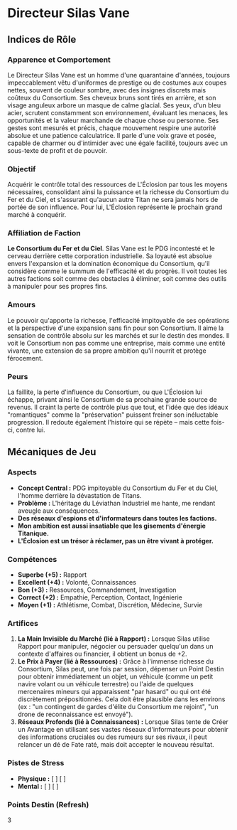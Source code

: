 # Directeur Silas Vane

## Indices de Rôle

### Apparence et Comportement
Le Directeur Silas Vane est un homme d'une quarantaine d'années, toujours impeccablement vêtu d'uniformes de prestige ou de costumes aux coupes nettes, souvent de couleur sombre, avec des insignes discrets mais coûteux du Consortium. Ses cheveux bruns sont tirés en arrière, et son visage anguleux arbore un masque de calme glacial. Ses yeux, d'un bleu acier, scrutent constamment son environnement, évaluant les menaces, les opportunités et la valeur marchande de chaque chose ou personne. Ses gestes sont mesurés et précis, chaque mouvement respire une autorité absolue et une patience calculatrice. Il parle d'une voix grave et posée, capable de charmer ou d'intimider avec une égale facilité, toujours avec un sous-texte de profit et de pouvoir.

### Objectif
Acquérir le contrôle total des ressources de L'Éclosion par tous les moyens nécessaires, consolidant ainsi la puissance et la richesse du Consortium du Fer et du Ciel, et s'assurant qu'aucun autre Titan ne sera jamais hors de portée de son influence. Pour lui, L'Éclosion représente le prochain grand marché à conquérir.

### Affiliation de Faction
**Le Consortium du Fer et du Ciel**. Silas Vane est le PDG incontesté et le cerveau derrière cette corporation industrielle. Sa loyauté est absolue envers l'expansion et la domination économique du Consortium, qu'il considère comme le summum de l'efficacité et du progrès. Il voit toutes les autres factions soit comme des obstacles à éliminer, soit comme des outils à manipuler pour ses propres fins.

### Amours
Le pouvoir qu'apporte la richesse, l'efficacité impitoyable de ses opérations et la perspective d'une expansion sans fin pour son Consortium. Il aime la sensation de contrôle absolu sur les marchés et sur le destin des mondes. Il voit le Consortium non pas comme une entreprise, mais comme une entité vivante, une extension de sa propre ambition qu'il nourrit et protège férocement.

### Peurs
La faillite, la perte d'influence du Consortium, ou que L'Éclosion lui échappe, privant ainsi le Consortium de sa prochaine grande source de revenus. Il craint la perte de contrôle plus que tout, et l'idée que des idéaux "romantiques" comme la "préservation" puissent freiner son inéluctable progression. Il redoute également l'histoire qui se répète – mais cette fois-ci, contre lui.

## Mécaniques de Jeu

### Aspects

*   **Concept Central :** PDG impitoyable du Consortium du Fer et du Ciel, l'homme derrière la dévastation de Titans.
*   **Problème :** L'héritage du Léviathan Industriel me hante, me rendant aveugle aux conséquences.
*   **Des réseaux d'espions et d'informateurs dans toutes les factions.**
*   **Mon ambition est aussi insatiable que les gisements d'énergie Titanique.**
*   **L'Éclosion est un trésor à réclamer, pas un être vivant à protéger.**

### Compétences

*   **Superbe (+5) :** Rapport
*   **Excellent (+4) :** Volonté, Connaissances
*   **Bon (+3) :** Ressources, Commandement, Investigation
*   **Correct (+2) :** Empathie, Perception, Contact, Ingénierie
*   **Moyen (+1) :** Athlétisme, Combat, Discrétion, Médecine, Survie

### Artifices

1.  **La Main Invisible du Marché (lié à Rapport) :** Lorsque Silas utilise Rapport pour manipuler, négocier ou persuader quelqu'un dans un contexte d'affaires ou financier, il obtient un bonus de +2.
2.  **Le Prix à Payer (lié à Ressources) :** Grâce à l'immense richesse du Consortium, Silas peut, une fois par session, dépenser un Point Destin pour obtenir immédiatement un objet, un véhicule (comme un petit navire volant ou un véhicule terrestre) ou l'aide de quelques mercenaires mineurs qui apparaissent "par hasard" ou qui ont été discrètement prépositionnés. Cela doit être plausible dans les environs (ex : "un contingent de gardes d'élite du Consortium me rejoint", "un drone de reconnaissance est envoyé").
3.  **Réseaux Profonds (lié à Connaissances) :** Lorsque Silas tente de Créer un Avantage en utilisant ses vastes réseaux d'informateurs pour obtenir des informations cruciales ou des rumeurs sur ses rivaux, il peut relancer un dé de Fate raté, mais doit accepter le nouveau résultat.

### Pistes de Stress

*   **Physique :** [ ] [ ]
*   **Mental :** [ ] [ ]

### Points Destin (Refresh)

3
